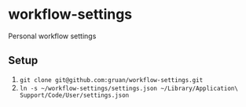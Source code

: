 # workflow-settings
Personal workflow settings

## Setup
1. `git clone git@github.com:gruan/workflow-settings.git`
2. `ln -s ~/workflow-settings/settings.json ~/Library/Application\ Support/Code/User/settings.json`